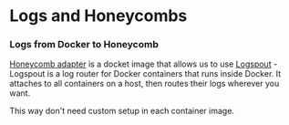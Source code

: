 # Logs and Honeycombs

### Logs from Docker to Honeycomb

[Honeycomb adapter](https://docs.honeycomb.io/getting-data-in/integrations/log-collectors/logspout/) is a docket image that allows us to use [Logspout](https://github.com/gliderlabs/logspout) - Logspout is a log router for Docker containers that runs inside Docker. It attaches to all containers on a host, then routes their logs wherever you want.

This way don't need custom setup in each container image.




